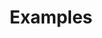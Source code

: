 ---
title: Examples
layout: docs
description: General guidelines for data visualization
group: data-visualization
toc: true
colors:
- primary
- success
- warning
- danger
---